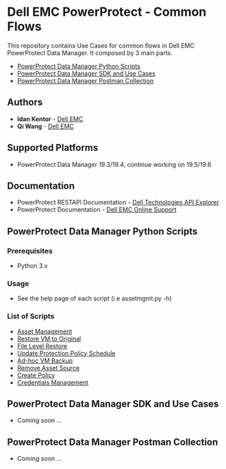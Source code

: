 # Dell EMC PowerProtect - Common Flows
This repository contains Use Cases for common flows in Dell EMC PowerProtect Data Manager.
It composed by 3 main parts.
- [PowerProtect Data Manager Python Scripts](#powerprotect-data-manager-python-scripts)
- [PowerProtect Data Manager SDK and Use Cases](#powerprotect-data-manager-sdk-and-use-cases)
- [PowerProtect Data Manager Postman Collection](#powerprotect-data-manager-postman-collection)

## Authors
- **Idan Kentor** - [Dell EMC](https://www.dellemc.com)
- **Qi Wang** - [Dell EMC](https://www.dellemc.com)

## Supported Platforms
- PowerProtect Data Manager 19.3/19.4, continue working on 19.5/19.6

## Documentation
- PowerProtect RESTAPI Documentation - [Dell Technologies API Explorer](https://developer.dellemc.com)
- PowerProtect Documentation - [Dell EMC Online Support](https://www.dell.com/support/home/us/en/04/product-support/product/enterprise-copy-data-management/docs)

## PowerProtect Data Manager Python Scripts

### Prerequisites
- Python 3.x

### Usage
- See the help page of each script (i.e assetmgmt.py -h)

### List of Scripts
- [Asset Management](ppdm-python-scripts/assetmgmt.py)
- [Restore VM to Original](ppdm-python-scripts/restorevmorig.py)
- [File Level Restore](ppdm-python-scripts/filelevelrestore.py)
- [Update Protection Policy Schedule](ppdm-python-scripts/updateprotectionpolicyschedule.py)
- [Ad-hoc VM Backup](ppdm-python-scripts/adhocvmbck.py)
- [Remove Asset Source](ppdm-python-scripts/removeassetsrc.py)
- [Create Policy](ppdm-python-scripts/addpolicy.py)
- [Credentials Management](ppdm-python-scripts/credsmgmt.py)

## PowerProtect Data Manager SDK and Use Cases
- Coming soon ...

## PowerProtect Data Manager Postman Collection
- Coming soon ...
